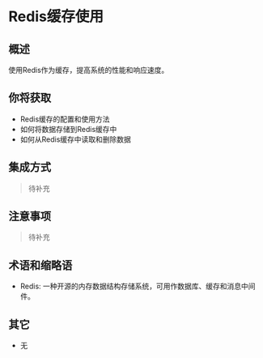 # Redis缓存使用

## 概述

使用Redis作为缓存，提高系统的性能和响应速度。

## 你将获取

- Redis缓存的配置和使用方法
- 如何将数据存储到Redis缓存中
- 如何从Redis缓存中读取和删除数据


## 集成方式

> 待补充

## 注意事项

> 待补充

## 术语和缩略语

- Redis: 一种开源的内存数据结构存储系统，可用作数据库、缓存和消息中间件。

## 其它

- 无
